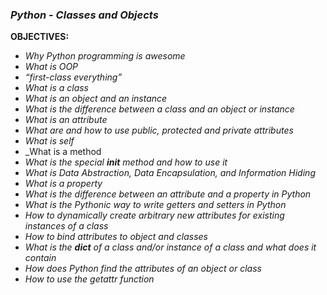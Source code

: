 ### _**Python - Classes and Objects**_

**OBJECTIVES:**

- _Why Python programming is awesome_
- _What is OOP_
- _“first-class everything”_
- _What is a class_
- _What is an object and an instance_
- _What is the difference between a class and an object or instance_
- _What is an attribute_
- _What are and how to use public, protected and private attributes_
- _What is self_
- _What is a method
- _What is the special __init__ method and how to use it_
- _What is Data Abstraction, Data Encapsulation, and Information Hiding_
- _What is a property_
- _What is the difference between an attribute and a property in Python_
- _What is the Pythonic way to write getters and setters in Python_
- _How to dynamically create arbitrary new attributes for existing instances of a class_
- _How to bind attributes to object and classes_
- _What is the __dict__ of a class and/or instance of a class and what does it contain_
- _How does Python find the attributes of an object or class_
- _How to use the getattr function_
